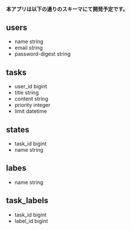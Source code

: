 #### 本アプリは以下の通りのスキーマにて開発予定です。
## users

- name string
- email string
- password-digest string

## tasks

- user_id bigint
- title string
- content string
- priority integer
- limit datetime

## states

- task_id bigint
- name string

## labes

- name string

## task_labels

- task_id bigint
- label_id bigint
